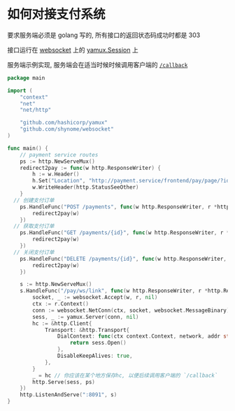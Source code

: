 # 如何对接支付系统

要求服务端必须是 golang 写的, 所有接口的返回状态码成功时都是 303

接口运行在 [websocket](https://github.com/coder/websocket) 上的 [yamux.Session](https://pkg.go.dev/github.com/hashicorp/yamux#Server) 上

服务端示例实现, 服务端会在适当时候时候调用客户端的 [`/callback`](./psc.go#L63)

```go
package main

import (
	"context"
	"net"
	"net/http"

	"github.com/hashicorp/yamux"
	"github.com/shynome/websocket"
)

func main() {
	// payment service routes
	ps := http.NewServeMux()
	redirect2pay := func(w http.ResponseWriter) {
		h := w.Header()
		h.Set("Location", "http://payment.service/frontend/pay/page/?id={id}")
		w.WriteHeader(http.StatusSeeOther)
	}
  // 创建支付订单
	ps.HandleFunc("POST /payments", func(w http.ResponseWriter, r *http.Request) {
		redirect2pay(w)
	})
  // 获取支付订单
	ps.HandleFunc("GET /payments/{id}", func(w http.ResponseWriter, r *http.Request) {
		redirect2pay(w)
	})
  // 关闭支付订单
	ps.HandleFunc("DELETE /payments/{id}", func(w http.ResponseWriter, r *http.Request) {
		redirect2pay(w)
	})

	s := http.NewServeMux()
	s.HandleFunc("/pay/ws/link", func(w http.ResponseWriter, r *http.Request) {
		socket, _ := websocket.Accept(w, r, nil)
		ctx := r.Context()
		conn := websocket.NetConn(ctx, socket, websocket.MessageBinary)
		sess, _ := yamux.Server(conn, nil)
		hc := &http.Client{
			Transport: &http.Transport{
				DialContext: func(ctx context.Context, network, addr string) (net.Conn, error) {
					return sess.Open()
				},
				DisableKeepAlives: true,
			},
		}
		_ = hc // 你应该在某个地方保存hc, 以便后续调用客户端的 `/callback`
		http.Serve(sess, ps)
	})
	http.ListenAndServe(":8091", s)
}

```
